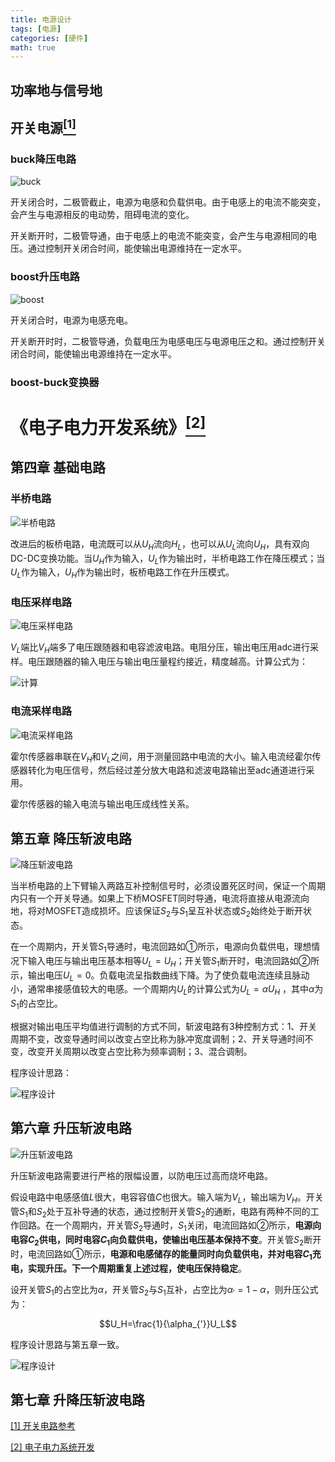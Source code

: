```yaml
---
title: 电源设计
tags: [电源]
categories: [硬件]
math: true
---
```


## 功率地与信号地


## 开关电源[$^{[1]}$](https://tangqixiang.blog.csdn.net/article/details/127239261)

### buck降压电路

![buck](../images/Power/image-0.png)

开关闭合时，二极管截止，电源为电感和负载供电。由于电感上的电流不能突变，会产生与电源相反的电动势，阻碍电流的变化。

开关断开时，二极管导通，由于电感上的电流不能突变，会产生与电源相同的电压。通过控制开关闭合时间，能使输出电源维持在一定水平。



### boost升压电路


![boost](../images/Power/image-1.png)

开关闭合时，电源为电感充电。

开关断开时时，二极管导通，负载电压为电感电压与电源电压之和。通过控制开关闭合时间，能使输出电源维持在一定水平。


### boost-buck变换器



# 《电子电力开发系统》[$^{[2]}$](https://item.jd.com/10038276537998.html)

## 第四章 基础电路


### 半桥电路


![半桥电路](../images/Power/image-2.png)

改进后的板桥电路，电流既可以从$U_H$流向$H_L$，也可以从$U_L$流向$U_H$，具有双向DC-DC变换功能。当$U_H$作为输入，$U_L$作为输出时，半桥电路工作在降压模式；当$U_L$作为输入，$U_H$作为输出时，板桥电路工作在升压模式。

### 电压采样电路

![电压采样电路](../images/Power/image.png)

$V_L$端比$V_H$端多了电压跟随器和电容滤波电路。电阻分压，输出电压用adc进行采样。电压跟随器的输入电压与输出电压量程约接近，精度越高。计算公式为：

![计算](../images/Power/image-3.png)

### 电流采样电路

![电流采样电路](../images/Power/image-4.png)

霍尔传感器串联在$V_H$和$V_L$之间，用于测量回路中电流的大小。输入电流经霍尔传感器转化为电压信号，然后经过差分放大电路和滤波电路输出至adc通道进行采用。

霍尔传感器的输入电流与输出电压成线性关系。


## 第五章 降压斩波电路


![降压斩波电路](../images/Power/image-5.png)


当半桥电路的上下臂输入两路互补控制信号时，必须设置死区时间，保证一个周期内只有一个开关导通。如果上下桥MOSFET同时导通，电流将直接从电源流向地，将对MOSFET造成损坏。应该保证$S_2$与$S_1$呈互补状态或$S_2$始终处于断开状态。

在一个周期内，开关管$S_1$导通时，电流回路如①所示，电源向负载供电，理想情况下输入电压与输出电压基本相等$U_L=U_H$；开关管$S_1$断开时，电流回路如②所示，输出电压$U_L=0$。负载电流呈指数曲线下降。为了使负载电流连续且脉动小，通常串接感值较大的电感。一个周期内$U_L$的计算公式为$U_L=\alpha U_H$ ，其中$\alpha$为$S_1$的占空比。

根据对输出电压平均值进行调制的方式不同，斩波电路有3种控制方式：1、开关周期不变，改变导通时间以改变占空比称为脉冲宽度调制；2、开关导通时间不变，改变开关周期以改变占空比称为频率调制；3、混合调制。

程序设计思路：

![程序设计](../images/Power/image-6.png)


## 第六章 升压斩波电路


![升压斩波电路](../images/Power/image-7.png)

升压斩波电路需要进行严格的限幅设置，以防电压过高而烧坏电路。

假设电路中电感感值$L$很大，电容容值$C$也很大。输入端为$V_L$，输出端为$V_H$。开关管$S_1$和$S_2$处于互补导通的状态，通过控制开关管$S_2$的通断，电路有两种不同的工作回路。在一个周期内，开关管$S_2$导通时，$S_1$关闭，电流回路如②所示，**电源向电容$C_2$供电，同时电容$C_1$向负载供电，使输出电压基本保持不变**。开关管$S_2$断开时，电流回路如①所示，**电源和电感储存的能量同时向负载供电，并对电容$C_1$充电，实现升压。下一个周期重复上述过程，使电压保持稳定**。

设开关管$S_1$的占空比为$\alpha$，开关管$S_2$与$S_1$互补，占空比为$\alpha_{'}=1-\alpha$，则升压公式为：

$$U_H=\frac{1}{\alpha_{'}}U_L$$

程序设计思路与第五章一致。

![程序设计](../images/Power/image-8.png)

## 第七章 升降压斩波电路










[[1] 开关电路参考](https://tangqixiang.blog.csdn.net/article/details/127239261)

[[2] 电子电力系统开发](https://item.jd.com/10038276537998.html)


